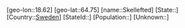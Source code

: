﻿---
location: [64.75,18.62]
type: City
tags:
- geo/City


SpocWebEntityId: 34303
isDeleted: false
confidential: public

---
[geo-lon::18.62]
[geo-lat::64.75]
[name::Skellefted]
[State::]
[Country::[Sweden](geo/Continent/Europe/Sweden.md)]
[StateId::]
[Population::]
[Unknown::]

